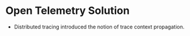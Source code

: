 # Open Telemetry Solution

- Distributed tracing introduced the notion of trace context propagation.
